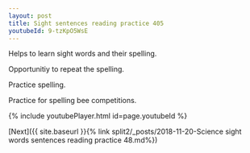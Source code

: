 ```yaml
---
layout: post
title: Sight sentences reading practice 405
youtubeId: 9-tzKpO5WsE
---
```

 
 
Helps to learn sight words and their spelling.

Opportunitiy to repeat the spelling. 

Practice spelling. 
 
Practice for spelling bee competitions. 
 
{% include youtubePlayer.html id=page.youtubeId %}
 
 

[Next]({{ site.baseurl }}{% link  split2/_posts/2018-11-20-Science sight words sentences reading practice 48.md%})
 
